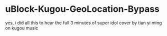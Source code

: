 # uBlock-Kugou-GeoLocation-Bypass
yes, i did all this to hear the full 3 minutes of super idol cover by tian yi ming on kugou music
